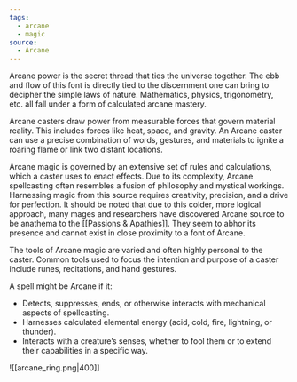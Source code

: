 ```yaml
---
tags:
  - arcane
  - magic
source:
  - Arcane
---
```

Arcane power is the secret thread that ties the universe together. The ebb and flow of this font is directly tied to the discernment one can bring to decipher the simple laws of nature. Mathematics, physics, trigonometry, etc. all fall under a form of calculated arcane mastery. 

Arcane casters draw power from measurable forces that govern material reality. This includes forces like heat, space, and gravity. An Arcane caster can use a precise combination of words, gestures, and materials to ignite a roaring flame or link two distant locations. 

Arcane magic is governed by an extensive set of rules and calculations, which a caster uses to enact effects. Due to its complexity, Arcane spellcasting often resembles a fusion of philosophy and mystical workings. Harnessing magic from this source requires creativity, precision, and a drive for perfection. It should be noted that due to this colder, more logical approach, many mages and researchers have discovered Arcane source to be anathema to the [[Passions & Apathies]]. They seem to abhor its presence and cannot exist in close proximity to a font of Arcane. 

The tools of Arcane magic are varied and often highly personal to the caster. Common tools used to focus the intention and purpose of a caster include runes, recitations, and hand gestures. 

A spell might be Arcane if it: 
- Detects, suppresses, ends, or otherwise interacts with mechanical aspects of spellcasting. 
- Harnesses calculated elemental energy (acid, cold, fire, lightning, or thunder). 
- Interacts with a creature’s senses, whether to fool them or to extend their capabilities in a specific way.

![[arcane_ring.png|400]]